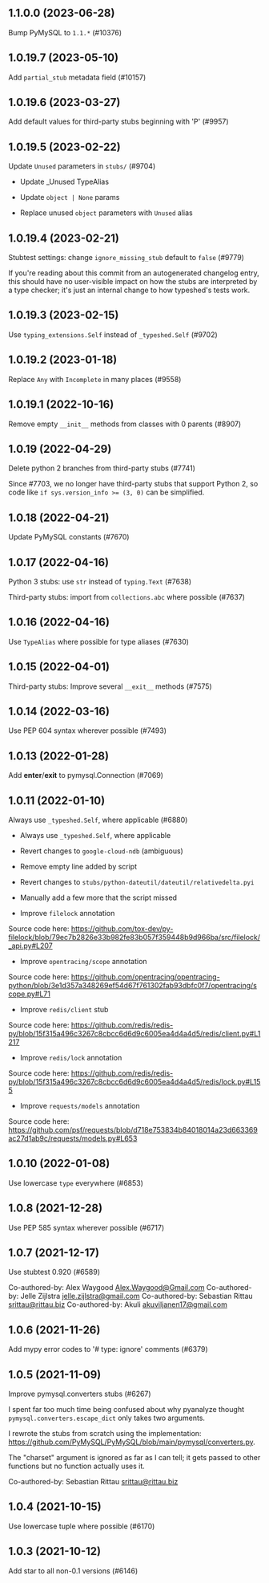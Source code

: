 ## 1.1.0.0 (2023-06-28)

Bump PyMySQL to `1.1.*` (#10376)

## 1.0.19.7 (2023-05-10)

Add `partial_stub` metadata field (#10157)

## 1.0.19.6 (2023-03-27)

Add default values for third-party stubs beginning with 'P' (#9957)

## 1.0.19.5 (2023-02-22)

Update `Unused` parameters in `stubs/` (#9704)

* Update _Unused TypeAlias

* Update `object | None` params

* Replace unused `object` parameters with `Unused` alias

## 1.0.19.4 (2023-02-21)

Stubtest settings: change `ignore_missing_stub` default to `false` (#9779)

If you're reading about this commit from an autogenerated changelog entry, this should have no user-visible impact on how the stubs are interpreted by a type checker; it's just an internal change to how typeshed's tests work.

## 1.0.19.3 (2023-02-15)

Use `typing_extensions.Self` instead of `_typeshed.Self` (#9702)

## 1.0.19.2 (2023-01-18)

Replace `Any` with `Incomplete` in many places (#9558)

## 1.0.19.1 (2022-10-16)

Remove empty `__init__` methods from classes with 0 parents (#8907)

## 1.0.19 (2022-04-29)

Delete python 2 branches from third-party stubs (#7741)

Since #7703, we no longer have third-party stubs that support Python 2, so code like `if sys.version_info >= (3, 0)` can be simplified.

## 1.0.18 (2022-04-21)

Update PyMySQL constants (#7670)

## 1.0.17 (2022-04-16)

Python 3 stubs: use `str` instead of `typing.Text` (#7638)

Third-party stubs: import from `collections.abc` where possible (#7637)

## 1.0.16 (2022-04-16)

Use `TypeAlias` where possible for type aliases (#7630)

## 1.0.15 (2022-04-01)

Third-party stubs: Improve several `__exit__` methods (#7575)

## 1.0.14 (2022-03-16)

Use PEP 604 syntax wherever possible (#7493)

## 1.0.13 (2022-01-28)

Add __enter__/__exit__ to pymysql.Connection (#7069)

## 1.0.11 (2022-01-10)

Always use `_typeshed.Self`, where applicable (#6880)

* Always use `_typeshed.Self`, where applicable

* Revert changes to `google-cloud-ndb` (ambiguous)

* Remove empty line added by script

* Revert changes to `stubs/python-dateutil/dateutil/relativedelta.pyi`

* Manually add a few more that the script missed

* Improve `filelock` annotation

Source code here: https://github.com/tox-dev/py-filelock/blob/79ec7b2826e33b982fe83b057f359448b9d966ba/src/filelock/_api.py#L207

* Improve `opentracing/scope` annotation

Source code here: https://github.com/opentracing/opentracing-python/blob/3e1d357a348269ef54d67f761302fab93dbfc0f7/opentracing/scope.py#L71

* Improve `redis/client` stub

Source code here: https://github.com/redis/redis-py/blob/15f315a496c3267c8cbcc6d6d9c6005ea4d4a4d5/redis/client.py#L1217

* Improve `redis/lock` annotation

Source code here: https://github.com/redis/redis-py/blob/15f315a496c3267c8cbcc6d6d9c6005ea4d4a4d5/redis/lock.py#L155

* Improve `requests/models` annotation

Source code here: https://github.com/psf/requests/blob/d718e753834b84018014a23d663369ac27d1ab9c/requests/models.py#L653

## 1.0.10 (2022-01-08)

Use lowercase `type` everywhere (#6853)

## 1.0.8 (2021-12-28)

Use PEP 585 syntax wherever possible (#6717)

## 1.0.7 (2021-12-17)

Use stubtest 0.920 (#6589)

Co-authored-by: Alex Waygood <Alex.Waygood@Gmail.com>
Co-authored-by: Jelle Zijlstra <jelle.zijlstra@gmail.com>
Co-authored-by: Sebastian Rittau <srittau@rittau.biz>
Co-authored-by: Akuli <akuviljanen17@gmail.com>

## 1.0.6 (2021-11-26)

Add mypy error codes to '# type: ignore' comments (#6379)

## 1.0.5 (2021-11-09)

Improve pymysql.converters stubs (#6267)

I spent far too much time being confused about why pyanalyze thought `pymysql.converters.escape_dict` only takes two arguments.

I rewrote the stubs from scratch using the implementation: https://github.com/PyMySQL/PyMySQL/blob/main/pymysql/converters.py.

The "charset" argument is ignored as far as I can tell; it gets passed to other functions but no function actually uses it.

Co-authored-by: Sebastian Rittau <srittau@rittau.biz>

## 1.0.4 (2021-10-15)

Use lowercase tuple where possible (#6170)

## 1.0.3 (2021-10-12)

Add star to all non-0.1 versions (#6146)

